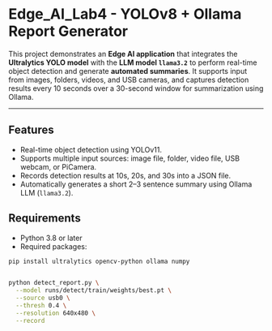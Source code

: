 # Edge_AI_Lab4 - YOLOv8 + Ollama Report Generator
This project demonstrates an **Edge AI application** that integrates the **Ultralytics YOLO model** with the **LLM model `llama3.2`** to perform real-time object detection and generate **automated summaries**. It supports input from images, folders, videos, and USB cameras, and captures detection results every 10 seconds over a 30-second window for summarization using Ollama.

---

## Features

- Real-time object detection using YOLOv11.
- Supports multiple input sources: image file, folder, video file, USB webcam, or PiCamera.
- Records detection results at 10s, 20s, and 30s into a JSON file.
- Automatically generates a short 2–3 sentence summary using Ollama LLM (`llama3.2`).

## Requirements
- Python 3.8 or later
- Required packages:

```bash
pip install ultralytics opencv-python ollama numpy


python detect_report.py \
  --model runs/detect/train/weights/best.pt \
  --source usb0 \
  --thresh 0.4 \
  --resolution 640x480 \
  --record


